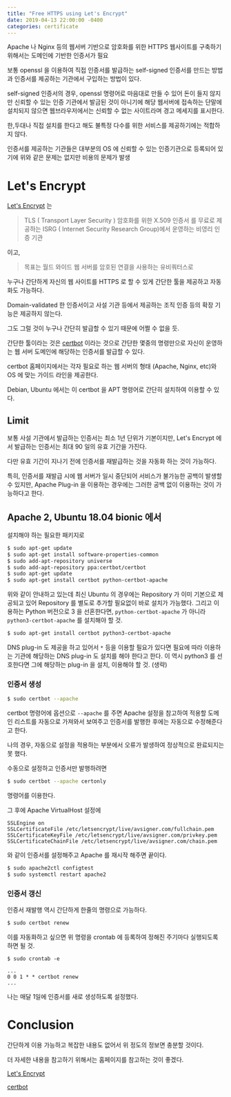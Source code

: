 ```yaml
---
title: "Free HTTPS using Let's Encrypt"
date: 2019-04-13 22:00:00 -0400
categories: certificate
---
```

Apache 나 Nginx 등의 웹서버 기반으로 암호화를 위한 HTTPS 웹사이트를 구축하기 위해서는 도메인에 기반한 인증서가 필요

보통 openssl 을 이용하여 직접 인증서를 발급하는 self-signed 인증서를 만드는 방법과 인증서를 제공하는 기관에서 구입하는 방법이 있다.

self-signed 인증서의 경우, openssl 명령어로 마음대로 만들 수 있어 돈이 들지 않지만 신뢰할 수 있는 인증 기관에서 발금된 것이 아니기에
해당 웹서버에 접속하는 단말에 설치되지 않으면 웹브라우저에서는 신뢰할 수 없는 사이트라며 경고 메세지를 표시한다.

한,두대나 직접 설치를 한다고 해도 불특정 다수를 위한 서비스를 제공하기에는 적합하지 않다.

인증서를 제공하는 기관들은 대부분의 OS 에 신뢰할 수 있는 인증기관으로 등록되어 있기에 위와 같은 문제는 없지만 비용의 문제가 발생

# Let's Encrypt

 [Let's Encrypt](https://letsencrypt.org/) 는
 
 > TLS ( Transport Layer Security ) 암호화를 위한 X.509 인증서 를 무료로 제공하는 ISRG ( Internet Security Research Group)에서 운영하는 비영리 인증 기관
 
 이고,
 
 > 목표는 월드 와이드 웹 서버를 암호된 연결을 사용하는 유비쿼터스로
 
 누구나 간단하게 자신의 웹 사이트를 HTTPS 로 할 수 있게 간단한 툴을 제공하고 자동화도 가능하다.
 
 Domain-validated 한 인증서이고 사설 기관 등에서 제공하는 조직 인증 등의 확장 기능은 제공하지 않는다.
 
 그도 그럴 것이 누구나 간단히 발급할 수 있기 때문에 어쩔 수 없을 듯.
 
 간단한 툴이라는 것은 [certbot](https://certbot.eff.org) 이라는 것으로 간단한 몇중의 명령만으로 자신이 운영하는 웹 서버 도메인에 해당하는 인증서를 발급할 수 있다.
 
 certbot 홈페이지에서는 각자 필요로 하는 웹 서버의 형태 (Apache, Nginx, etc)와 OS 에 맞는 가이드 라인을 제공한다.
 
 Debian, Ubuntu 에서는 이 certbot 을 APT 명령어로 간단히 설치하여 이용할 수 있다.
 
 ## Limit
 
 보통 사설 기관에서 발급하는 인증서는 최소 1년 단위가 기본이지만, Let's Encrypt 에서 발급하는 인증서는 최대 90 일의 유효 기간을 가진다.
 
 다만 유효 기간이 지나기 전에 인증서를 재발급하는 것을 자동화 하는 것이 가능하다.
 
 특히, 인증서를 재발급 시에 웹 서버가 일시 중단되어 서비스가 불가능한 공백이 발생할 수 있지만, Apache Plug-in 을 이용하는 경우에는 그러한 공백 없이 이용하는 것이 가능하다고 한다.
 
 ## Apache 2, Ubuntu 18.04 bionic 에서
 
설치해야 하는 필요한 패키지로

```bash
$ sudo apt-get update
$ sudo apt-get install software-properties-common
$ sudo add-apt-repository universe
$ sudo add-apt-repository ppa:certbot/certbot
$ sudo apt-get update
$ sudo apt-get install certbot python-certbot-apache 
```

위와 같이 안내하고 있는데 최신 Ubuntu 의 경우에는 Repository 가 이미 기본으로 제공되고 있어 Repository 를 별도로 추가할 필요없이 바로 설치가 가능했다.
그리고 이용하는 Python 버전으로 3 을 선혼한다면, `python-certbot-apache` 가 아니라 `python3-certbot-apache` 를 설치해야 할 것.

```bash
$ sudo apt-get install certbot python3-certbot-apache
```

DNS plug-in 도 제공을 하고 있어서 `*` 등을 이용할 필요가 있다면 필요에 따라 이용하는 기관에 해당하는 DNS plug-in 도 설치를 해야 한다고 한다.
이 역시 python3 를 선호한다면 그에 해당하는 plug-in 을 설치, 이용해야 할 것. (생략)

### 인증서 생성

```bash
$ sudo certbot --apache
```

certbot 명령어에 옵션으로 `--apache` 를 주면 Apache 설정을 참고하여 적용할 도메인 리스트를 자동으로 가져와서 보여주고 인증서를 발행한 후에는 자동으로 수정해준다고 한다.

나의 경우, 자동으로 설정을 적용하는 부분에서 오류가 발생하여 정상적으로 완료되지는 못 했다.

수동으로 설정하고 인증서만 발행하려면

```bash
$ sudo certbot --apache certonly
```

명령어를 이용한다.

그 후에 Apache VirtualHost 설정에

```
SSLEngine on
SSLCertificateFile /etc/letsencrypt/live/avsigner.com/fullchain.pem
SSLCertificateKeyFile /etc/letsencrypt/live/avsigner.com/privkey.pem
SSLCertificateChainFile /etc/letsencrypt/live/avsigner.com/chain.pem
```

와 같이 인증서를 설정해주고 Apache 를 재시작 해주면 끝이다.

```bash
$ sudo apache2ctl configtest
$ sudo systemctl restart apache2
```

### 인증서 갱신

인증서 재발행 역시 간단하게 한줄의 명령으로 가능하다.

```bash
$ sudo certbot renew
```

이를 자동화하고 싶으면 위 명령을 crontab 에 등록하여 정해진 주기마다 실행되도록 하면 될 것.

```
$ sudo crontab -e

...
0 0 1 * * certbot renew
...
```

나는 매달 1일에 인증서를 새로 생성하도록 설정했다.

# Conclusion

간단하게 이용 가능하고 복잡한 내용도 없어서 위 정도의 정보면 충분할 것이다.

더 자세한 내용을 참고하기 위해서는 홈페이지를 참고하는 것이 좋겠다.

[Let's Encrypt](https://letsencrypt.org/)

[certbot](https://certbot.eff.org/lets-encrypt/ubuntubionic-apache)

